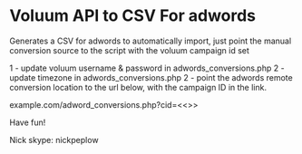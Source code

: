 # Voluum API to CSV For adwords
Generates a CSV for adwords to automatically import, just point the manual conversion source to the script with the voluum campaign id set

1 - update voluum username & password in adwords_conversions.php
2 - update timezone in adwords_conversions.php
2 - point the adwords remote conversion location to the url below, with the campaign ID in the link.

example.com/adword_conversions.php?cid=<<<VOLUUMCAMPAIGNID>>>

Have fun!

Nick
skype: nickpeplow
